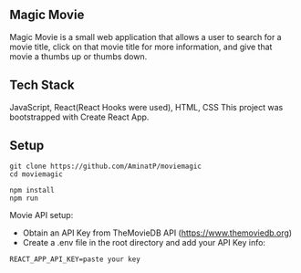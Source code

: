## Magic Movie

Magic Movie is a small web application that allows a user to search for a movie title, click on that movie title for more information, and give that movie a thumbs up or thumbs down.


## Tech Stack

JavaScript, React(React Hooks were used), HTML, CSS
This project was bootstrapped with Create React App.
## Setup

```
git clone https://github.com/AminatP/moviemagic
cd moviemagic

npm install
npm run
```
Movie API setup:

- Obtain an API Key from TheMovieDB API (https://www.themoviedb.org)
- Create a .env file in the root directory and add your API Key info:

```
REACT_APP_API_KEY=paste your key

```

